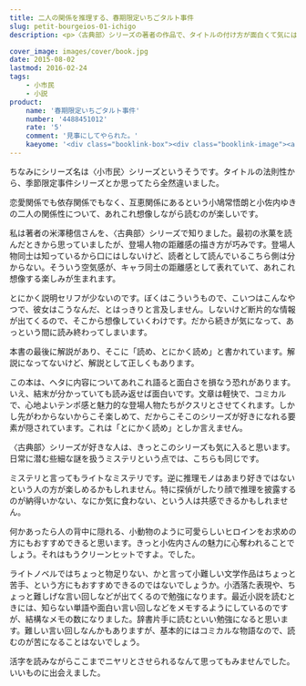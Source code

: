 ```yaml
---
title: 二人の関係を推理する、春期限定いちごタルト事件
slug: petit-bourgeios-01-ichigo
description: <p>〈古典部〉シリーズの著者の作品で、タイトルの付け方が面白くて気にはなっていました。恋愛関係にも依存関係にもないが、互恵関係である二人の関係とは一体何なのか。ミステリという堅苦しさが微塵にも感じられないコミカルで面白い作品です。</p>

cover_image: images/cover/book.jpg
date: 2015-08-02
lastmod: 2016-02-24
tags: 
    - 小市民
    - 小説
product:
    name: '春期限定いちごタルト事件'
    number: '4488451012'
    rate: '5'
    comment: '見事にしてやられた。'
    kaeyome: '<div class="booklink-box"><div class="booklink-image"><a href="http://www.amazon.co.jp/exec/obidos/asin/4488451012/illusionspace-22/" target="_blank" ><img src="http://ecx.images-amazon.com/images/I/61EH68EB3AL._SL160_.jpg" style="border: none;" /></a></div><div class="booklink-info"><div class="booklink-name"><a href="http://www.amazon.co.jp/exec/obidos/asin/4488451012/illusionspace-22/" target="_blank" >春期限定いちごタルト事件 (創元推理文庫)</a><div class="booklink-powered-date">posted with <a href="http://yomereba.com" rel="nofollow" target="_blank">ヨメレバ</a></div></div><div class="booklink-detail">米澤 穂信 東京創元社 2004-12-18    </div><div class="booklink-link2"><div class="shoplinkamazon"><a href="http://www.amazon.co.jp/exec/obidos/asin/4488451012/illusionspace-22/" target="_blank" >Amazon</a></div><div class="shoplinkkindle"><a href="http://www.amazon.co.jp/exec/obidos/ASIN/B007RI8CK8/illusionspace-22/" target="_blank" >Kindle</a></div><div class="shoplinkrakuten"><a href="http://hb.afl.rakuten.co.jp/hgc/11acbc01.369b1bf6.11acbc02.cabf9fe9/?pc=http%3A%2F%2Fbooks.rakuten.co.jp%2Frb%2F1744494%2F%3Fscid%3Daf_ich_link_urltxt%26m%3Dhttp%3A%2F%2Fm.rakuten.co.jp%2Fev%2Fbook%2F" target="_blank" >楽天ブックス</a></div>                  	  <div class="shoplinkkino"><a href="http://ck.jp.ap.valuecommerce.com/servlet/referral?sid=3085416&pid=882196163&vc_url=http%3A%2F%2Fwww.kinokuniya.co.jp%2Ff%2Fdsg-01-9784488451011" target="_blank" >紀伊國屋書店<img src="http://ad.jp.ap.valuecommerce.com/servlet/gifbanner?sid=3085416&pid=882196163" height="1" width="1" border="0"></a></div>	  	  	</div></div><div class="booklink-footer"></div></div>'
---
```


<p>ちなみにシリーズ名は〈小市民〉シリーズというそうです。タイトルの法則性から、季節限定事件シリーズとか思ってたら全然違いました。</p>
<p>恋愛関係でも依存関係でもなく、互恵関係にあるという小鳩常悟朗と小佐内ゆきの二人の関係性について、あれこれ想像しながら読むのが楽しいです。</p>
<p>私は著者の米澤穂信さんを、〈古典部〉シリーズで知りました。最初の氷菓を読んだときから思っていましたが、登場人物の距離感の描き方が巧みです。登場人物同士は知っているから口にはしないけど、読者として読んでいるこちら側は分からない。そういう空気感が、キャラ同士の距離感として表れていて、あれこれ想像する楽しみが生まれます。</p>
<p>とにかく説明セリフが少ないのです。ぼくはこういうもので、こいつはこんなやつで、彼女はこうなんだ、とはっきりと言及しません。しないけど断片的な情報が出てくるので、そこから想像していくわけです。だから続きが気になって、あっという間に読み終わってしまいます。</p>
<p>本書の最後に解説があり、そこに「読め、とにかく読め」と書かれています。解説になってないけど、解説として正しくもあります。</p>
<p>この本は、ヘタに内容についてあれこれ語ると面白さを損なう恐れがあります。いえ、結末が分かっていても読み返せば面白いです。文章は軽快で、コミカルで、心地よいテンポ感と魅力的な登場人物たちがクスリとさせてくれます。しかし先がわからないからこそ楽しめて、だからこそこのシリーズが好きになれる要素が隠されています。これは「とにかく読め」としか言えません。</p>
<p>〈古典部〉シリーズが好きな人は、きっとこのシリーズも気に入ると思います。日常に潜む些細な謎を扱うミステリという点では、こちらも同じです。</p>
<p>ミステリと言ってもライトなミステリです。逆に推理モノはあまり好きではないという人の方が楽しめるかもしれません。特に探偵がしたり顔で推理を披露するのが納得いかない、なにか気に食わない、という人は共感できるかもしれません。</p>
<p>何かあったら人の背中に隠れる、小動物のように可愛らしいヒロインをお求めの方にもおすすめできると思います。きっと小佐内さんの魅力に心奪われることでしょう。それはもうクリーンヒットですよ。でした。</p>
<p>ライトノベルではちょっと物足りない、かと言って小難しい文学作品はちょっと苦手、という方にもおすすめできるのではないでしょうか。小洒落た表現や、ちょっと難しげな言い回しなどが出てくるので勉強になります。最近小説を読むときには、知らない単語や面白い言い回しなどをメモするようにしているのですが、結構なメモの数になりました。辞書片手に読むといい勉強になると思います。難しい言い回しなんかもありますが、基本的にはコミカルな物語なので、読むのが苦になることはないでしょう。</p>
<p>活字を読みながらここまでニヤリとさせられるなんて思ってもみませんでした。いいものに出会えました。</p>

  